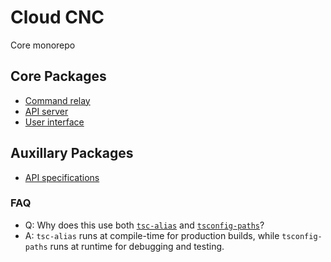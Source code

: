 # Cloud CNC
Core monorepo

## Core Packages
* [Command relay](packages/relay)
* [API server](packages/server)
* [User interface](packages/ui)

## Auxillary Packages
* [API specifications](packages/api)

### FAQ
* Q: Why does this use both [`tsc-alias`](https://github.com/justkey007/tsc-alias) and
  [`tsconfig-paths`](https://github.com/dividab/tsconfig-paths)?
* A: `tsc-alias` runs at compile-time for production builds, while `tsconfig-paths` runs at runtime
  for debugging and testing.